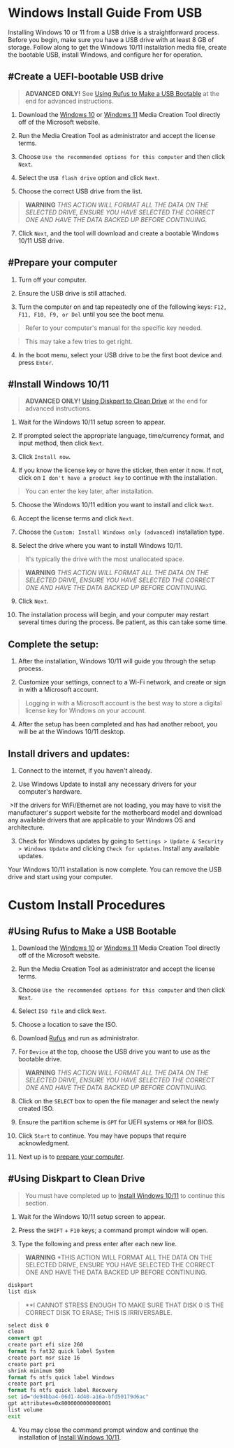 Windows Install Guide From USB
======

Installing Windows 10 or 11 from a USB drive is a straightforward process. Before you begin, make sure you have a USB drive with at least 8 GB of storage. Follow along to get the Windows 10/11 installation media file, create the bootable USB, install Windows, and configure her for operation.

## #Create a UEFI-bootable USB drive

> **ADVANCED ONLY!** See [Using Rufus to Make a USB Bootable](#using-rufus-to-make-a-usb-bootable) at the end for advanced instructions.

1. Download the [Windows 10](https://www.microsoft.com/en-us/software-download/windows10) or [Windows 11](https://www.microsoft.com/en-us/software-download/windows11) Media Creation Tool directly off of the Microsoft website.

2. Run the Media Creation Tool as administrator and accept the license terms.

4. Choose `Use the recommended options for this computer` and then click `Next`.

5. Select the `USB flash drive` option and click `Next`.

6. Choose the correct USB drive from the list.

> **WARNING** *THIS ACTION WILL FORMAT ALL THE DATA ON THE SELECTED DRIVE, ENSURE YOU HAVE SELECTED THE CORRECT ONE AND HAVE THE DATA BACKED UP BEFORE CONTINUING.*

7. Click `Next`, and the tool will download and create a bootable Windows 10/11 USB drive.

## #Prepare your computer

1. Turn off your computer.

2. Ensure the USB drive is still attached.

3. Turn the computer on and tap repeatedly one of the following keys: `F12, F11, F10, F9, or Del` until you see the boot menu.

>Refer to your computer's manual for the specific key needed.

>This may take a few tries to get right.

4. In the boot menu, select your USB drive to be the first boot device and press `Enter`.

## #Install Windows 10/11

> **ADVANCED ONLY!** [Using Diskpart to Clean Drive](#using-diskpart-to-clean-drive) at the end for advanced instructions.

1. Wait for the Windows 10/11 setup screen to appear.

2. If prompted select the appropriate language, time/currency format, and input method, then click `Next`.

3. Click `Install now`.

4. If you know the license key or have the sticker, then enter it now. If not, click on `I don't have a product key` to continue with the installation.

>You can enter the key later, after installation.

5. Choose the Windows 10/11 edition you want to install and click `Next`.

6. Accept the license terms and click `Next`.

7. Choose the `Custom: Install Windows only (advanced)` installation type.

8. Select the drive where you want to install Windows 10/11.

>It's typically the drive with the most unallocated space.

> **WARNING** *THIS ACTION WILL FORMAT ALL THE DATA ON THE SELECTED DRIVE, ENSURE YOU HAVE SELECTED THE CORRECT ONE AND HAVE THE DATA BACKED UP BEFORE CONTINUING.*

9. Click `Next`.

10. The installation process will begin, and your computer may restart several times during the process. Be patient, as this can take some time.

## Complete the setup:

1. After the installation, Windows 10/11 will guide you through the setup process.

2. Customize your settings, connect to a Wi-Fi network, and create or sign in with a Microsoft account.

>Logging in with a Microsoft account is the best way to store a digital license key for Windows on your account.

4. After the setup has been completed and has had another reboot, you will be at the Windows 10/11 desktop.

## Install drivers and updates:

1. Connect to the internet, if you haven't already.

2. Use Windows Update to install any necessary drivers for your computer's hardware.

 >If the drivers for WiFi/Ethernet are not loading, you may have to visit the manufacturer's support website for the motherboard model and download any available drivers that are applicable to your Windows OS and architecture.

3. Check for Windows updates by going to `Settings > Update & Security > Windows Update` and clicking `Check for updates`. Install any available updates.

Your Windows 10/11 installation is now complete. You can remove the USB drive and start using your computer.

# Custom Install Procedures

## #Using Rufus to Make a USB Bootable

1. Download the [Windows 10](https://www.microsoft.com/en-us/software-download/windows10) or [Windows 11](https://www.microsoft.com/en-us/software-download/windows11) Media Creation Tool directly off of the Microsoft website.

2. Run the Media Creation Tool as administrator and accept the license terms.

3. Choose `Use the recommended options for this computer` and then click `Next`.
 
4. Select `ISO file` and click `Next`.

5. Choose a location to save the ISO.

6. Download [Rufus](https://rufus.ie/en/) and run as administrator.

7. For `Device` at the top, choose the USB drive you want to use as the bootable drive.

> **WARNING** *THIS ACTION WILL FORMAT ALL THE DATA ON THE SELECTED DRIVE, ENSURE YOU HAVE SELECTED THE CORRECT ONE AND HAVE THE DATA BACKED UP BEFORE CONTINUING.*

8. Click on the `SELECT` box to open the file manager and select the newly created ISO.

9. Ensure the partition scheme is `GPT` for UEFI systems or `MBR` for BIOS.

10. Click `Start` to continue. You may have popups that require acknowledgment.

11. Next up is to [prepare your computer](#prepare-your-computer).

## #Using Diskpart to Clean Drive

>You must have completed up to [Install Windows 10/11](#install-windows-10/11) to continue this section.

1. Wait for the Windows 10/11 setup screen to appear.

2. Press the `SHIFT` + `F10` keys; a command prompt window will open.

3. Type the following and press enter after each new line.

> **WARNING** *THIS ACTION WILL FORMAT ALL THE DATA ON THE SELECTED DRIVE, ENSURE YOU HAVE SELECTED THE CORRECT ONE AND HAVE THE DATA BACKED UP BEFORE CONTINUING.

```cmd
diskpart
list disk
```

> **I CANNOT STRESS ENOUGH TO MAKE SURE THAT DISK 0 IS THE CORRECT DISK TO ERASE; THIS IS IRRIVERSABLE.

```cmd
select disk 0
clean
convert gpt
create part efi size 260
format fs fat32 quick label System
create part msr size 16
create part pri
shrink minimum 500
format fs ntfs quick label Windows 
create part pri
format fs ntfs quick label Recovery
set id="de94bba4-06d1-4d40-a16a-bfd50179d6ac"
gpt attributes=0x8000000000000001
list volume
exit
```

4. You may close the command prompt window and continue the installation of [Install Windows 10/11](#install-windows-10/11).

